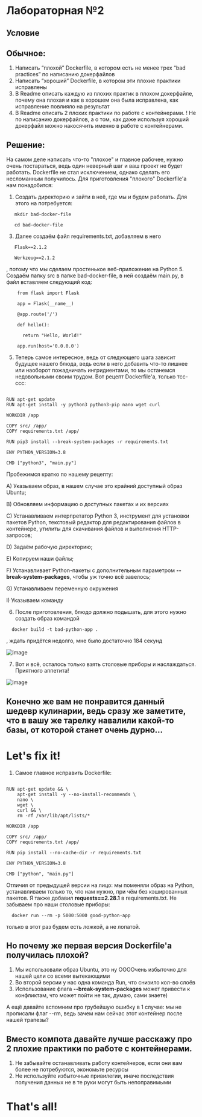 # Лабораторная №2

## Условие
## Обычное:
1. Написать “плохой” Dockerfile, в котором есть не менее трех “bad practices” по написанию докерфайлов
2. Написать “хороший” Dockerfile, в котором эти плохие практики исправлены
3. В Readme описать каждую из плохих практик в плохом докерфайле, почему она плохая и как в хорошем она была исправлена, как исправление повлияло на результат
4. В Readme описать 2 плохих практики по работе с контейнерами. ! Не по написанию докерфайлов, а о том, как даже используя хороший докерфайл можно накосячить именно в работе с контейнерами.

## Решение:
На самом деле написать что-то "плохое" и главное рабочее, нужно очень постараться, ведь один неверный шаг и ваш проект не будет работать. Dockerfile не стал исключением, однако сделать его несломанным получилось.
Для приготовления "плохого" Dockerfile'а нам понадобится:
1. Создать директорию и зайти в неё, где мы и будем работать. Для этого на потребуется:
```
   mkdir bad-docker-file

   cd bad-docker-file
```
3. Далее создаём файл requirements.txt, добавляем в него
```
   Flask==2.1.2

   Werkzeug==2.1.2
```
, потому что мы сделаем простенькое веб-приложение на Python
5. Создаём папку src в папке bad-docker-file, в ней создаём main.py, в файл вставляем следующий код:
  ```
      from flask import Flask
  
      app = Flask(__name__)
  
      @app.route('/')
   
      def hello():
      
        return "Hello, World!"
  
      app.run(host='0.0.0.0')
```

5. Теперь самое интересное, ведь от следующего шага зависит будущее нашего блюда, ведь если в него добавить что-то лишнее или наоборот пожадничать ингридиентами, то мы останемся недовольными своим трудом. Вот рецепт Dockerfile'a, только тсс-ссс:
  ```FROM ubuntu:latest

  RUN apt-get update
  RUN apt-get install -y python3 python3-pip nano wget curl

  WORKDIR /app

  COPY src/ /app/
  COPY requirements.txt /app/

  RUN pip3 install --break-system-packages -r requirements.txt

  ENV PYTHON_VERSION=3.8

  CMD ["python3", "main.py"]
```
Пробежимся кратко по нашему рецепту: 

  А) Указываем образ, в нашем случае это крайний доступный образ Ubuntu;
  
  B) Обновляем информацию о доступных пакетах и их версиях
  
  С) Устанавливаем интерпретатор Python 3, инструмент для установки пакетов Python, текстовый редактор для редактирования файлов в контейнере, утилиты для скачивания файлов и выполнения HTTP-запросов;
  
  D) Задаём рабочую директорию;
  
  E) Копируем наши файлы;
  
  F) Устанавливает Python-пакеты с дополнительным параметром **--break-system-packages**, чтобы уж точно всё завелось;
  
  G) Устанавливаем переменную окружения
  
  I) Указываем команду
  
6. После приготовления, блюдо должно подышать, для этого нужно создать образ командой 
```
  docker build -t bad-python-app .
```
, ждать придётся недолго, мне было достаточно 184 секунд

![image](https://github.com/user-attachments/assets/f976eec0-bee8-41c6-a58a-f84fafca1a08)

7. Вот и всё, осталось только взять столовые приборы и наслаждаться. Приятного аппетита!
   
![image](https://github.com/user-attachments/assets/064668d6-ec8a-49be-bf2b-1324e3ed7e9c)







## Конечно же вам не понравится данный шедевр кулинарии, ведь сразу же заметите, что в вашу же тарелку навалили какой-то базы, от которой станет очень дурно...

# Let's fix it!

1. Самое главное исправить Dockerfile:

  ```FROM python:3.8-slim

  RUN apt-get update && \
      apt-get install -y --no-install-recommends \
      nano \
      wget \
      curl && \
      rm -rf /var/lib/apt/lists/*

  WORKDIR /app

  COPY src/ /app/
  COPY requirements.txt /app/

  RUN pip install --no-cache-dir -r requirements.txt

  ENV PYTHON_VERSION=3.8

  CMD ["python", "main.py"]
```
Отличия от предыдущей версии на лицо: мы поменяли образ на Python, устанавливаем только то, что нам нужно, при чём без кэшированных пакетов. Я также добавил 
  **requests==2.28.1**
в requirements.txt. Не забываем про наши столовые приборы:
```
  docker run --rm -p 5000:5000 good-python-app
  ```
только в этот раз будем есть ложкой, а не лопатой.

## Но почему же первая версия Dockerfile'a получилась плохой?

1. Мы использовали образ Ubuntu, это ну ООООчень избыточно для нашей цели со всеми вытекающими
2. Во второй версии у нас одна команда Run, что снизило кол-во слоёв
3. Использование флага **--break-system-packages** может привести к конфликтам, что может пойти не так, думаю, сами знаете)

А ещё давайте вспомним про грубейшую ошибку в 1 случае: мы не прописали флаг --rm, ведь зачем нам сейчас этот контейнер после нашей трапезы?

## Вместо компота давайте лучше расскажу про 2 плохие практики по работе с контейнерами.

1. Не забывайте останавливать работу контейнеров, если они вам более не потребуются, экономьте ресурсы
2. Не используйте избыточные привилегии, иначе последствия получения данных не в те руки могут быть непоправимыми

# That's all!
